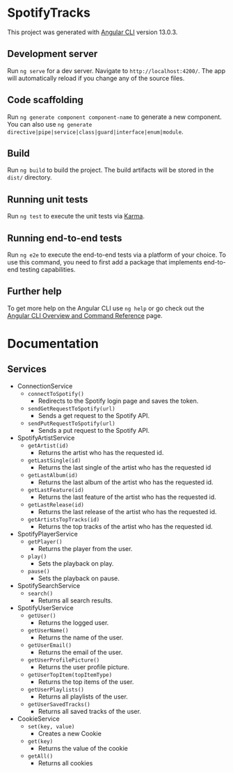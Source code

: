 # SpotifyTracks

This project was generated with [Angular CLI](https://github.com/angular/angular-cli) version 13.0.3.

## Development server

Run `ng serve` for a dev server. Navigate to `http://localhost:4200/`. The app will automatically reload if you change any of the source files.

## Code scaffolding

Run `ng generate component component-name` to generate a new component. You can also use `ng generate directive|pipe|service|class|guard|interface|enum|module`.

## Build

Run `ng build` to build the project. The build artifacts will be stored in the `dist/` directory.

## Running unit tests

Run `ng test` to execute the unit tests via [Karma](https://karma-runner.github.io).

## Running end-to-end tests

Run `ng e2e` to execute the end-to-end tests via a platform of your choice. To use this command, you need to first add a package that implements end-to-end testing capabilities.

## Further help

To get more help on the Angular CLI use `ng help` or go check out the [Angular CLI Overview and Command Reference](https://angular.io/cli) page.


# Documentation

## Services
- ConnectionService
    - `connectToSpotify()`
        - Redirects to the Spotify login page and saves the token.
    - `sendGetRequestToSpotify(url)`      
        - Sends a get request to the Spotify API.
    - `sendPutRequestToSpotify(url)`
        - Sends a put request to the Spotify API.
- SpotifyArtistService
    - `getArtist(id)`
        - Returns the artist who has the requested id.
    - `getLastSingle(id)`
        - Returns the last single of the artist who has the requested id
    - `getLastAlbum(id)`
        - Returns the last album of the artist who has the requested id.
    - `getLastFeature(id)`
        - Returns the last feature of the artist who has the requested id.
    - `getLastRelease(id)`
        - Returns the last release of the artist who has the requested id.
    - `getArtistsTopTracks(id)`
        - Returns the top tracks of the artist who has the requested id.
- SpotifyPlayerService
    - `getPlayer()`
        - Returns the player from the user.
    - `play()`
        - Sets the playback on play.
    - `pause()`
        - Sets the playback on pause.
- SpotifySearchService
    - `search()`
        - Returns all search results.
- SpotifyUserService
    - `getUser()`
        - Returns the logged user.
    - `getUserName()`
        - Returns the name of the user.
    - `getUserEmail()`
        - Returns the email of the user.
    - `getUserProfilePicture()`
        - Returns the user profile picture.
    - `getUserTopItem(topItemType)`
        - Returns the top items of the user.
    - `getUserPlaylists()`
        - Returns all playlists of the user.
    - `getUserSavedTracks()`
        - Returns all saved tracks of the user.
- CookieService
    - `set(key, value)`
        - Creates a new Cookie
    - `get(key)`
        - Returns the value of the cookie
    - `getAll()`
        - Returns all cookies